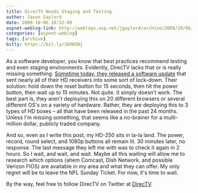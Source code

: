 ```yaml
---
title: DirecTV Needs Staging and Testing
author: Jason Gaylord
date: 2008-10-06 20:52:00
aspnet-weblog-link: http://weblogs.asp.net/jgaylord/archive/2008/10/06/directv-needs-staging-and-testing.aspx
categories: [aspnet-weblog]
tags: [archive]
bitly: https://bit.ly/3bOW3Hj
---
```


As a software developer, you know that best practices recommend testing and even staging environments. Evidently, DirecTV lacks that or is really missing something. [Sometime today, they released a software update](http://www.dbstalk.com/showthread.php?t=141719) that sent nearly all of their HD receivers into some sort of lock-down. Their solution: hold down the reset button for 15 seconds, then hit the power button, then wait up to 15 minutes. Not quite. It simply doesn't work. The best part is, they aren't deploying this on 20 different browsers or several different OS's on a variety of hardware. Rather, they are deploying this to 3 types of HD boxes – all that have been released in the past 24 months. Unless I'm missing something, that seems like a no-brainer for a multi-million dollar, publicly traded company.

And so, even as I write this post, my HD-250 sits in la-la land. The power, record, round select, and 1080p buttons all remain lit. 30 minutes later, no response. The last message they left me with was to check it again in 2 hours. So I wait, and wait, and wait. Maybe all this waiting will allow me to research which options (ahem Comcast, Dish Network, and possible Verizon FIOS) are available in my area and what they can offer. My only regret will be to leave the NFL Sunday Ticket. For now, it's time to wait.

By the way, feel free to follow DirecTV on Twitter at [DirecTV](http://twitter.com/DirecTV).